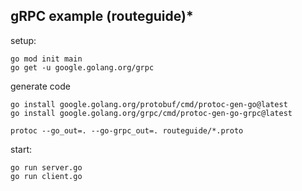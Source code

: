 ## gRPC example (routeguide)\*

setup:

```
go mod init main
go get -u google.golang.org/grpc

```

generate code

```
go install google.golang.org/protobuf/cmd/protoc-gen-go@latest
go install google.golang.org/grpc/cmd/protoc-gen-go-grpc@latest

protoc --go_out=. --go-grpc_out=. routeguide/*.proto
```

start:

```
go run server.go
go run client.go
```
